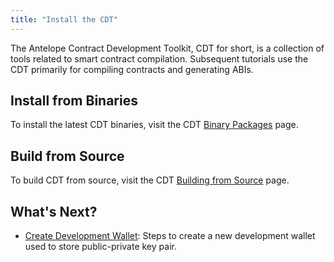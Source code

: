 ```yaml
---
title: "Install the CDT"
---
```


The Antelope Contract Development Toolkit, CDT for short, is a collection of tools related to smart contract compilation. Subsequent tutorials use the CDT primarily for compiling contracts and generating ABIs.

## Install from Binaries

To install the latest CDT binaries, visit the CDT [Binary Packages](https://github.com/antelopeIO/cdt#binary-packages) page.

## Build from Source

To build CDT from source, visit the CDT [Building from Source](https://github.com/antelopeIO/cdt#building-from-source) page.

## What's Next?
- [Create Development Wallet](./05_create-development-wallet.md): Steps to create a new development wallet used to store public-private key pair.
